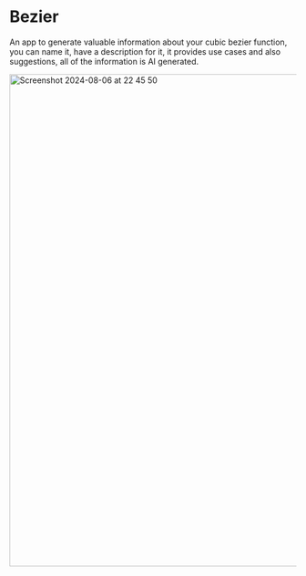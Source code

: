 
# Bezier
An app to generate valuable information about your cubic bezier function, you can name it, have a description for it, it provides use cases and also suggestions, all of the information is AI generated.

<img width="864" alt="Screenshot 2024-08-06 at 22 45 50" src="https://github.com/user-attachments/assets/4ea26690-0e94-4a74-a8f6-15203385e033">

